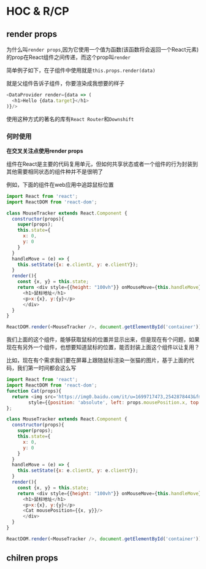 # HOC & R/CP

## render props

为什么叫`render props`,因为它使用一个值为函数(该函数将会返回一个React元素)的prop在React组件之间传递，而这个prop叫`render`

简单例子如下，在子组件中使用就是`this.props.render(data)`

就是父组件告诉子组件，你要渲染成我想要的样子

~~~js
<DataProvider render={data => (
  <h1>Hello {data.target}</h1>
)}/>
~~~

使用这种方式的著名的库有`React Router`和`Downshift`

### 何时使用

**在交叉关注点使用render props**

组件在React是主要的代码复用单元，但如何共享状态或者一个组件的行为封装到其他需要相同状态的组件种并不是很明了

例如，下面的组件在web应用中追踪鼠标位置

~~~js
import React from 'react';
import ReactDOM from 'react-dom';

class MouseTracker extends React.Component {
  constructor(props){
    super(props);
    this.state={
      x: 0,
      y: 0
    }
  }
  handleMove = (e) => {
    this.setState({x: e.clientX, y: e.clientY});
  }
  render(){
    const {x, y} = this.state;
    return <div style={{height: "100vh"}} onMouseMove={this.handleMove}>
      <h1>鼠标地址</h1>
      <p>x:{x}, y:{y}</p>
      </div>
  }
}

ReactDOM.render(<MouseTracker />, document.getElementById('container'));
~~~

我们上面的这个组件，能够获取鼠标的位置并显示出来，但是现在有个问题，如果现在有另外一个组件，也想要知道鼠标的位置，能否封装上面这个组件以让复用？

比如，现在有个需求我们要在屏幕上跟随鼠标渲染一张猫的图片，基于上面的代码，我们第一时间都会这么写

~~~js
import React from 'react';
import ReactDOM from 'react-dom';
function Cat(props){
  return <img src='https://img0.baidu.com/it/u=1699717473,2542878443&fm=253&fmt=auto&app=138&f=JPEG?w=500&h=659' 
        style={{position: 'absolute', left: props.mousePosition.x, top: props.mousePosition.y, width: 50, height: 50}} />
};

class MouseTracker extends React.Component {
  constructor(props){
    super(props);
    this.state={
      x: 0,
      y: 0
    }
  }
  handleMove = (e) => {
    this.setState({x: e.clientX, y: e.clientY});
  }
  render(){
    const {x, y} = this.state;
    return <div style={{height: "100vh"}} onMouseMove={this.handleMove}>
      <h1>鼠标地址</h1>
      <p>x:{x}, y:{y}</p>
      <Cat mousePosition={{x, y}}/>
      </div>
  }
}

ReactDOM.render(<MouseTracker />, document.getElementById('container'));
~~~





## chilren props
